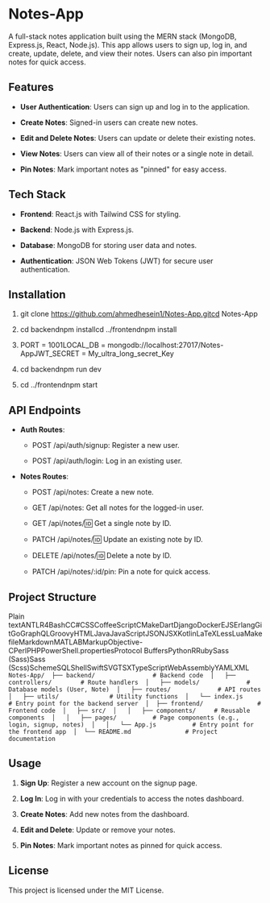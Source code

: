 Notes-App
=========

A full-stack notes application built using the MERN stack (MongoDB, Express.js, React, Node.js). This app allows users to sign up, log in, and create, update, delete, and view their notes. Users can also pin important notes for quick access.

Features
--------

*   **User Authentication**: Users can sign up and log in to the application.
    
*   **Create Notes**: Signed-in users can create new notes.
    
*   **Edit and Delete Notes**: Users can update or delete their existing notes.
    
*   **View Notes**: Users can view all of their notes or a single note in detail.
    
*   **Pin Notes**: Mark important notes as "pinned" for easy access.
    

Tech Stack
----------

*   **Frontend**: React.js with Tailwind CSS for styling.
    
*   **Backend**: Node.js with Express.js.
    
*   **Database**: MongoDB for storing user data and notes.
    
*   **Authentication**: JSON Web Tokens (JWT) for secure user authentication.
    

Installation
------------

1.  git clone https://github.com/ahmedhesein1/Notes-App.gitcd Notes-App
    
2.  cd backendnpm installcd ../frontendnpm install
    
3.  PORT = 1001LOCAL\_DB = mongodb://localhost:27017/Notes-AppJWT\_SECRET = My\_ultra\_long\_secret\_Key
    
4.  cd backendnpm run dev
    
5.  cd ../frontendnpm start
    

API Endpoints
-------------

*   **Auth Routes**:
    
    *   POST /api/auth/signup: Register a new user.
        
    *   POST /api/auth/login: Log in an existing user.
        
*   **Notes Routes**:
    
    *   POST /api/notes: Create a new note.
        
    *   GET /api/notes: Get all notes for the logged-in user.
        
    *   GET /api/notes/:id: Get a single note by ID.
        
    *   PATCH /api/notes/:id: Update an existing note by ID.
        
    *   DELETE /api/notes/:id: Delete a note by ID.
        
    *   PATCH /api/notes/:id/pin: Pin a note for quick access.
        

Project Structure
-----------------

Plain textANTLR4BashCC#CSSCoffeeScriptCMakeDartDjangoDockerEJSErlangGitGoGraphQLGroovyHTMLJavaJavaScriptJSONJSXKotlinLaTeXLessLuaMakefileMarkdownMATLABMarkupObjective-CPerlPHPPowerShell.propertiesProtocol BuffersPythonRRubySass (Sass)Sass (Scss)SchemeSQLShellSwiftSVGTSXTypeScriptWebAssemblyYAMLXML`   Notes-App/  ├── backend/                # Backend code  │   ├── controllers/        # Route handlers  │   ├── models/             # Database models (User, Note)  │   ├── routes/             # API routes  │   ├── utils/              # Utility functions  │   └── index.js           # Entry point for the backend server  │  ├── frontend/               # Frontend code  │   ├── src/  │   │   ├── components/     # Reusable components  │   │   ├── pages/          # Page components (e.g., login, signup, notes)  │   │   └── App.js          # Entry point for the frontend app  │  └── README.md               # Project documentation   `

Usage
-----

1.  **Sign Up**: Register a new account on the signup page.
    
2.  **Log In**: Log in with your credentials to access the notes dashboard.
    
3.  **Create Notes**: Add new notes from the dashboard.
    
4.  **Edit and Delete**: Update or remove your notes.
    
5.  **Pin Notes**: Mark important notes as pinned for quick access.
    

License
-------

This project is licensed under the MIT License.